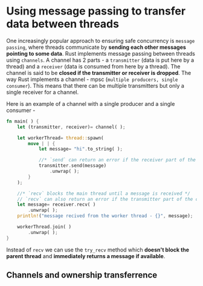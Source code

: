# Using message passing to transfer data between threads

One increasingly popular approach to ensuring safe concurrency is `message passing`, where threads communicate by **sending each other messages pointing to some data**. Rust implements message passing between threads using `channels`.
A channel has 2 parts - a `transmitter` (data is put here by a thread) and a `receiver` (data is consumed from here by a thread). The channel is said to be **closed if the transmitter or receiver is dropped**.
The way Rust implements a channel - mpsc (`multiple producers, single consumer`). This means that there can be multiple transmitters but only a single receiver for a channel.

Here is an example of a channel with a single producer and a single consumer -
```rust
fn main( ) {
    let (transmitter, receiver)= channel( );

    let workerThread= thread::spawn(
        move | | {
            let message= "hi".to_string( );

            //* `send` can return an error if the receiver part of the channel has been dropped */
            transmitter.send(message)
                .unwrap( );
        }
    );

    //* `recv` blocks the main thread until a message is received */
    // `recv` can also return an error if the transmitter part of the channel is closed
    let message= receiver.recv( )
        .unwrap( );
    println!("message recived from the worker thread - {}", message);

    workerThread.join( )
        .unwrap( );
}
```

Instead of `recv` we can use the `try_recv` method which **doesn't block the parent thread** and **immediately returns a message if available**.

## Channels and ownership transferrence